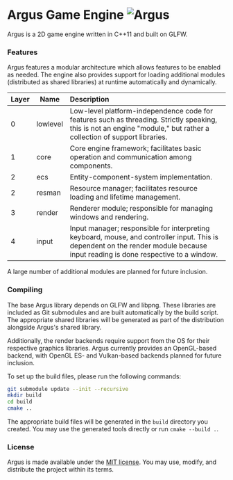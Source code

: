 # Argus Game Engine ![Argus](https://github.com/caseif/Argus/workflows/Argus/badge.svg)

Argus is a 2D game engine written in C++11 and built on GLFW.

### Features

Argus features a modular architecture which allows features to be enabled as needed. The engine also provides support
for loading additional modules (distributed as shared libraries) at runtime automatically and dynamically.

| Layer | Name | Description |
| --- | --- | :-- |
| 0 | lowlevel | Low-level platform-independence code for features such as threading. Strictly speaking, this is not an engine "module," but rather a collection of support libraries. |
| 1 | core | Core engine framework; facilitates basic operation and communication among components. |
| 2 | ecs | Entity-component-system implementation. |
| 2 | resman | Resource manager; facilitates resource loading and lifetime management. |
| 3 | render | Renderer module; responsible for managing windows and rendering. |
| 4 | input | Input manager; responsible for interpreting keyboard, mouse, and controller input. This is dependent on the render module because input reading is done respective to a window. |

A large number of additional modules are planned for future inclusion.

### Compiling

The base Argus library depends on GLFW and libpng. These libraries are included as Git submodules and are built
automatically by the build script. The appropriate shared libraries will be generated as part of the distribution
alongside Argus's shared library.

Additionally, the render backends require support from the OS for their respective graphics libraries. Argus currently
provides an OpenGL-based backend, with OpenGL ES- and Vulkan-based backends planned for future inclusion.

To set up the build files, please run the following commands:

```bash
git submodule update --init --recursive
mkdir build
cd build
cmake ..
```

The appropriate build files will be generated in the `build` directory you
created. You may use the generated tools directly or run `cmake --build .`.

### License

Argus is made available under the [MIT license](https://opensource.org/licenses/MIT). You may use, modify, and
distribute the project within its terms.
